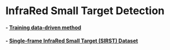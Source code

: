 # InfraRed Small Target Detection

#### - [Training data-driven method](../main/TRAINING.md)

#### - [Single-frame InfraRed Small Target (SIRST) Dataset](https://github.com/YimianDai/sirst)
